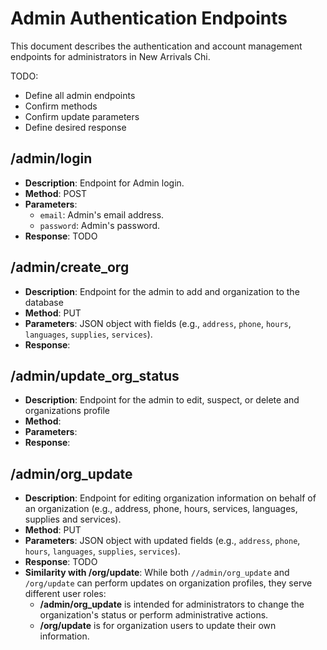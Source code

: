 # Admin Authentication Endpoints

This document describes the authentication and account management endpoints for administrators in New Arrivals Chi.

TODO:
- Define all admin endpoints
- Confirm methods
- Confirm update parameters
- Define desired response

## /admin/login
- **Description**: Endpoint for Admin login.
- **Method**: POST
- **Parameters**:
  - `email`: Admin's email address.
  - `password`: Admin's password.
- **Response**: TODO

## /admin/create_org
- **Description**: Endpoint for the admin to add and organization to the database
- **Method**: PUT
- **Parameters**: JSON object with fields (e.g., `address`, `phone`, `hours`, `languages`, `supplies`, `services`).
- **Response**:

## /admin/update_org_status
- **Description**: Endpoint for the admin to edit, suspect, or delete and organizations profile
- **Method**:
- **Parameters**:
- **Response**:

## /admin/org_update
- **Description**: Endpoint for  editing organization information on behalf of an organization (e.g., address, phone, hours, services, languages, supplies and services).
- **Method**: PUT
- **Parameters**: JSON object with updated fields (e.g., `address`, `phone`, `hours`, `languages`, `supplies`, `services`).
- **Response**: TODO
- **Similarity with /org/update**: While both `//admin/org_update` and `/org/update` can perform updates on organization profiles, they serve different user roles:
    - **/admin/org_update** is intended for administrators to change the organization's status or perform administrative actions.
    - **/org/update** is for organization users to update their own information.
